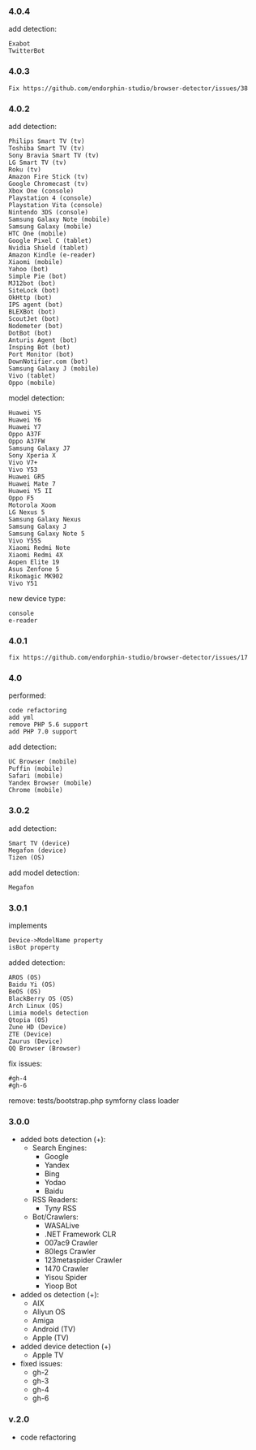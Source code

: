 ### 4.0.4
add detection:

    Exabot
    TwitterBot

### 4.0.3
    Fix https://github.com/endorphin-studio/browser-detector/issues/38

### 4.0.2
add detection:

    Philips Smart TV (tv)
    Toshiba Smart TV (tv)
    Sony Bravia Smart TV (tv)
    LG Smart TV (tv)
    Roku (tv)
    Amazon Fire Stick (tv)
    Google Chromecast (tv)
    Xbox One (console)
    Playstation 4 (console)
    Playstation Vita (console)
    Nintendo 3DS (console)
    Samsung Galaxy Note (mobile)
    Samsung Galaxy (mobile)
    HTC One (mobile)
    Google Pixel C (tablet)
    Nvidia Shield (tablet)
    Amazon Kindle (e-reader)
    Xiaomi (mobile)
    Yahoo (bot)
    Simple Pie (bot)
    MJ12bot (bot)
    SiteLock (bot)
    OkHttp (bot)
    IPS agent (bot)
    BLEXBot (bot)
    ScoutJet (bot)
    Nodemeter (bot)
    DotBot (bot)
    Anturis Agent (bot)
    Insping Bot (bot)
    Port Monitor (bot)
    DownNotifier.com (bot)
    Samsung Galaxy J (mobile)
    Vivo (tablet)
    Oppo (mobile)

model detection:

    Huawei Y5
    Huawei Y6
    Huawei Y7
    Oppo A37F
    Oppo A37FW
    Samsung Galaxy J7
    Sony Xperia X
    Vivo V7+
    Vivo Y53
    Huawei GR5
    Huawei Mate 7
    Huawei Y5 II
    Oppo F5
    Motorola Xoom
    LG Nexus 5
    Samsung Galaxy Nexus
    Samsung Galaxy J
    Samsung Galaxy Note 5
    Vivo Y55S
    Xiaomi Redmi Note
    Xiaomi Redmi 4X
    Aopen Elite 19
    Asus Zenfone 5
    Rikomagic MK902
    Vivo Y51


new device type:
    
    console
    e-reader    

### 4.0.1
    fix https://github.com/endorphin-studio/browser-detector/issues/17

### 4.0

performed:

    code refactoring
    add yml
    remove PHP 5.6 support
    add PHP 7.0 support

add detection:
    
    UC Browser (mobile)
    Puffin (mobile)
    Safari (mobile)
    Yandex Browser (mobile)
    Chrome (mobile)

### 3.0.2
add detection:

    Smart TV (device)
    Megafon (device)
    Tizen (OS)

add model detection:

    Megafon

### 3.0.1


implements

    Device->ModelName property
    isBot property
added detection:

    AROS (OS)
    Baidu Yi (OS)
    BeOS (OS)
    BlackBerry OS (OS)
    Arch Linux (OS)
    Limia models detection
    Qtopia (OS)
    Zune HD (Device)
    ZTE (Device)
    Zaurus (Device)
    QQ Browser (Browser)

fix issues:

    #gh-4
    #gh-6

remove:
tests/bootstrap.php
symforny class loader


### 3.0.0
+ added bots detection (+):
    - Search Engines:
        + Google
        + Yandex
        + Bing
        + Yodao
        + Baidu
    - RSS Readers:
        + Tyny RSS
    - Bot/Crawlers:
        + WASALive
        + .NET Framework CLR
        + 007ac9 Crawler
        + 80legs Crawler
        + 123metaspider Crawler
        + 1470 Crawler
        + Yisou Spider
        + Yioop Bot
+ added os detection (+):
    - AIX
    - Aliyun OS
    - Amiga
    - Android (TV)
    - Apple (TV)
+ added device detection (+)
    - Apple TV
+ fixed issues:
    - gh-2
    - gh-3
    - gh-4
    - gh-6

### v.2.0
+ code refactoring
